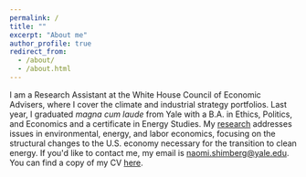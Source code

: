 ```yaml
---
permalink: /
title: ""
excerpt: "About me"
author_profile: true
redirect_from: 
  - /about/
  - /about.html
---
```


I am a Research Assistant at the White House Council of Economic Advisers, where I cover the climate and industrial strategy portfolios. Last year, I graduated *magna cum laude* from Yale with a B.A. in Ethics, Politics, and Economics and a certificate in Energy Studies. My [research](https://naomishimberg.github.io/research/) addresses issues in environmental, energy, and labor economics, focusing on the structural changes to the U.S. economy necessary for the transition to clean energy. If you'd like to contact me, my email is naomi.shimberg@yale.edu. You can find a copy of my CV [here](https://naomishimberg.github.io/files/ShimbergCV.pdf).

